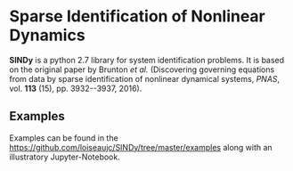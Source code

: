 Sparse Identification of Nonlinear Dynamics
===========================================

**SINDy** is a python 2.7 library for system identification problems. It is based on the original paper by Brunton *et al.* (Discovering governing equations from data by sparse identification of nonlinear dynamical systems, *PNAS*, vol. **113** (15), pp. 3932--3937, 2016).

Examples
--------

Examples can be found in the <https://github.com/loiseaujc/SINDy/tree/master/examples> along with an illustratory Jupyter-Notebook.

